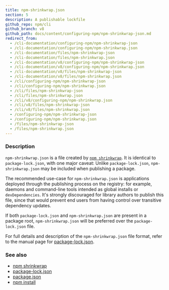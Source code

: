 ```yaml
---
title: npm-shrinkwrap.json
section: 5
description: A publishable lockfile
github_repo: npm/cli
github_branch: v8
github_path: docs/content/configuring-npm/npm-shrinkwrap-json.md
redirect_from:
  - /cli-documentation/configuring-npm/npm-shrinkwrap-json
  - /cli-documentation/configuring-npm/npm-shrinkwrap.json
  - /cli-documentation/files/npm-shrinkwrap-json
  - /cli-documentation/files/npm-shrinkwrap.json
  - /cli-documentation/v8/configuring-npm/npm-shrinkwrap-json
  - /cli-documentation/v8/configuring-npm/npm-shrinkwrap.json
  - /cli-documentation/v8/files/npm-shrinkwrap-json
  - /cli-documentation/v8/files/npm-shrinkwrap.json
  - /cli/configuring-npm/npm-shrinkwrap-json
  - /cli/configuring-npm/npm-shrinkwrap.json
  - /cli/files/npm-shrinkwrap-json
  - /cli/files/npm-shrinkwrap.json
  - /cli/v8/configuring-npm/npm-shrinkwrap.json
  - /cli/v8/files/npm-shrinkwrap-json
  - /cli/v8/files/npm-shrinkwrap.json
  - /configuring-npm/npm-shrinkwrap-json
  - /configuring-npm/npm-shrinkwrap.json
  - /files/npm-shrinkwrap-json
  - /files/npm-shrinkwrap.json
---
```


### Description

`npm-shrinkwrap.json` is a file created by [`npm
shrinkwrap`](/cli/v8/commands/npm-shrinkwrap). It is identical to
`package-lock.json`, with one major caveat: Unlike `package-lock.json`,
`npm-shrinkwrap.json` may be included when publishing a package.

The recommended use-case for `npm-shrinkwrap.json` is applications deployed
through the publishing process on the registry: for example, daemons and
command-line tools intended as global installs or `devDependencies`. It's
strongly discouraged for library authors to publish this file, since that
would prevent end users from having control over transitive dependency
updates.

If both `package-lock.json` and `npm-shrinkwrap.json` are present in a
package root, `npm-shrinkwrap.json` will be preferred over the
`package-lock.json` file.

For full details and description of the `npm-shrinkwrap.json` file format,
refer to the manual page for
[package-lock.json](/cli/v8/configuring-npm/package-lock-json).

### See also

* [npm shrinkwrap](/cli/v8/commands/npm-shrinkwrap)
* [package-lock.json](/cli/v8/configuring-npm/package-lock-json)
* [package.json](/cli/v8/configuring-npm/package-json)
* [npm install](/cli/v8/commands/npm-install)
